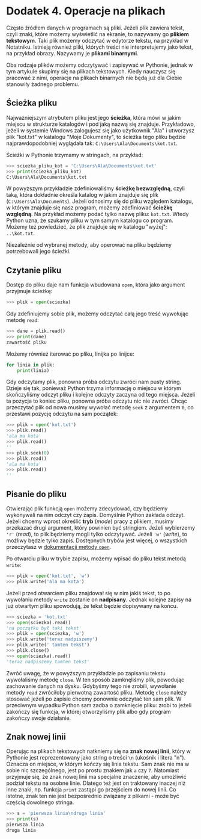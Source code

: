 # Dodatek 4. Operacje na plikach

Często źródłem danych w programach są pliki.  Jeżeli plik zawiera tekst,
czyli znaki, które możemy wyświetlić na ekranie, to nazywamy go **plikiem
tekstowym**.  Taki plik możemy odczytać w edytorze tekstu, na przykład
w Notatniku.  Istnieją również pliki, których treści nie interpretujemy
jako tekst, na przykład obrazy.  Nazywamy je **plikami binarnymi**.

Oba rodzaje plików możemy odczytywać i zapisywać w Pythonie, jednak
w tym artykule skupimy się na plikach tekstowych.  Kiedy nauczysz się
pracować z nimi, operacje na plikach binarnych nie będą już dla Ciebie
stanowiły żadnego problemu.


## Ścieżka pliku

Najważniejszym atrybutem pliku jest jego **ścieżka**, która mówi w jakim
miejscu w strukturze katalogów i pod jaką nazwą się znajduje.  Przykładowo,
jeżeli w systemie Windows zalogujesz się jako użytkownik "Ala" i utworzysz
plik "kot.txt" w katalogu "Moje Dokumenty", to ścieżka tego pliku będzie
najprawdopodobniej wyglądała tak: `C:\Users\Ala\Documents\kot.txt`.

Ścieżki w Pythonie trzymamy w stringach, na przykład:

```python
>>> sciezka_pliku_kot = 'C:\Users\Ala\Documents\kot.txt'
>>> print(sciezka_pliku_kot)
C:\Users\Ala\Documents\kot.txt
```

W powyższym przykładzie zdefiniowaliśmy **ścieżkę bezwzględną**, czyli
taką, która dokładnie określa katalog w jakim znajduje się plik
(`C:\Users\Ala\Documents`).  Jeżeli odnosimy się do pliku względem
katalogu, w którym znajduje się nasz program, możemy zdefiniować **ścieżkę
względną**.  Na przykład możemy podać tylko nazwę pliku: `kot.txt`.  Wtedy
Python uzna, że szukamy pliku w tym samym katalogu co program.  Możemy też
powiedzieć, że plik znajduje się w katalogu "wyżej": `..\kot.txt`.

Niezależnie od wybranej metody, aby operować na pliku będziemy potrzebowali
jego ścieżki.


## Czytanie pliku

Dostęp do pliku daje nam funkcja wbudowana `open`, która jako argument
przyjmuje ścieżkę:

```python
>>> plik = open(sciezka)
```

Gdy zdefiniujemy sobie plik, możemy odczytać całą jego treść wywołując
metodę `read`:

```python
>>> dane = plik.read()
>>> print(dane)
zawartość pliku
```

Możemy również iterować po pliku, linijka po linijce:

```python
for linia in plik:
    print(linia)
```

Gdy odczytamy plik, ponowna próba odczytu zwróci nam pusty string.  Dzieje
się tak, ponieważ Python trzyma informację o miejscu w którym skończyliśmy
odczyt pliku i kolejne odczyty zaczyna od tego miejsca.  Jeżeli ta pozycja
to koniec pliku, ponowna próba odczytu nic nie zwróci.  Chcąc przeczytać
plik od nowa musimy wywołać metodę `seek` z argumentem `0`, co przestawi
pozycję odczytu na sam początek:

```python
>>> plik = open('kot.txt')
>>> plik.read()
'ala ma kota'
>>> plik.read()
''
>>> plik.seek(0)
>>> plik.read()
'ala ma kota'
>>> plik.read()
''
```


## Pisanie do pliku

Otwierając plik funkcją `open` możemy zdecydować, czy będziemy wykonywali
na nim odczyt czy zapis.  Domyślnie Python zakłada odczyt.  Jeżeli chcemy
wprost określić **tryb** (*mode*) pracy z plikiem, musimy przekazać drugi
argument, który powinien być stringiem.  Jeżeli wybierzemy `'r'` (*read*),
to plik będziemy mogli tylko odczytywać.  Jeżeli `'w'` (*write*),
to możliwy będzie tylko zapis.  Dostępnych trybów jest więcej, o wszystkich
przeczytasz w [dokumentacji metody `open`](https://docs.python.org/3/library/functions.html#open).

Po otwarciu pliku w trybie zapisu, możemy wpisać do pliku tekst metodą
`write`:

```python
>>> plik = open('kot.txt', 'w')
>>> plik.write('ala ma kota')
```

Jeżeli przed otwarciem pliku znajdował się w nim jakiś tekst, to po
wywołaniu metody `write` zostanie on **nadpisany**.  Jednak kolejne zapisy
na już otwartym pliku spowodują, że tekst będzie dopisywany na końcu.

```python
>>> sciezka = 'kot.txt'
>>> open(sciezka).read()
'na początku był taki tekst'
>>> plik = open(sciezka, 'w')
>>> plik.write('teraz nadpiszemy')
>>> plik.write(' tamten tekst')
>>> plik.close()
>>> open(sciezka).read()
'teraz nadpiszemy tamten tekst'
```

Zwróć uwagę, że w powyższym przykładzie po zapisaniu tekstu wywołaliśmy
metodę `close`.  W ten sposób zamknęliśmy plik, powodując zachowanie danych
na dysku.  Gdybyśmy tego nie zrobili, wywołanie metody `read` zwróciłoby
pierwotną zawartość pliku.  Metodę `close` należy stosować jeżeli po
zapisie chcemy ponownie odczytać ten sam plik.  W przeciwnym wypadku Python
sam zadba o zamknięcie pliku: zrobi to jeżeli zakończy się funkcja,
w której otworzyliśmy plik albo gdy program zakończy swoje działanie.


## Znak nowej linii

Operując na plikach tekstowych natkniemy się na **znak nowej linii**,
który w Pythonie jest reprezentowany jako string o treści `\n` (ukośnik
i litera "n").  Oznacza on miejsce, w którym kończy się linia tekstu.
Sam znak nie ma w sobie nic szczególnego, jest po prostu znakiem jak `a`
czy `7`.  Natomiast przyjmuje się, że znak nowej linii ma specjalne
znaczenie, aby umożliwić podział tekstu na osobne linie.  Dlatego też
jest on traktowany inaczej niż inne znaki, np. funkcja `print` zastąpi
go przejściem do nowej linii.  Co istotne, znak ten nie jest bezpośrednio
związany z plikami - może być częścią dowolnego stringa.

```python
>>> s = 'pierwsza linia\ndruga linia'
>>> print(s)
pierwsza linia
druga linia
```

